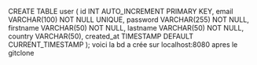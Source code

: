 CREATE TABLE user (
    id INT AUTO_INCREMENT PRIMARY KEY,
    email VARCHAR(100) NOT NULL UNIQUE,
    password VARCHAR(255) NOT NULL,
    firstname VARCHAR(50) NOT NULL,
    lastname VARCHAR(50) NOT NULL,
    country VARCHAR(50),
    created_at TIMESTAMP DEFAULT CURRENT_TIMESTAMP
);
voici la bd a crée sur localhost:8080 apres le gitclone

